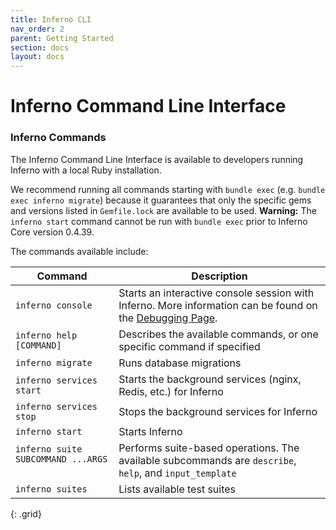 ```yaml
---
title: Inferno CLI
nav_order: 2
parent: Getting Started
section: docs
layout: docs
---
```

# Inferno Command Line Interface

### Inferno Commands
The Inferno Command Line Interface is available to developers running Inferno with a local Ruby installation.

We recommend running all commands starting with `bundle exec` (e.g. `bundle exec inferno migrate`) because
it guarantees that only the specific gems and versions listed in `Gemfile.lock` are available to be used.
**Warning:** The `inferno start` command cannot be run with `bundle exec` prior to Inferno Core version 0.4.39.

The commands available include:

| Command      | Description |
|--------------|-------------|
| `inferno console` | Starts an interactive console session with Inferno. More information can be found on the [Debugging Page](debugging.html#interactive-console). |
| `inferno help [COMMAND]` | Describes the available commands, or one specific command if specified |
| `inferno migrate` | Runs database migrations |
| `inferno services start` | Starts the background services (nginx, Redis, etc.) for Inferno |
| `inferno services stop` | Stops the background services for Inferno |
| `inferno start` | Starts Inferno |
| `inferno suite SUBCOMMAND ...ARGS` &emsp; &emsp; | Performs suite-based operations. The available subcommands are `describe`, `help`, and `input_template` |
| `inferno suites` | Lists available test suites |
{: .grid}
